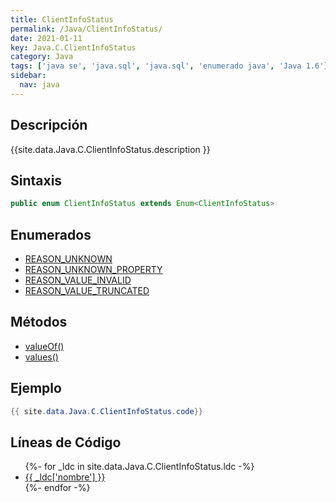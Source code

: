 ```yaml
---
title: ClientInfoStatus
permalink: /Java/ClientInfoStatus/
date: 2021-01-11
key: Java.C.ClientInfoStatus
category: Java
tags: ['java se', 'java.sql', 'java.sql', 'enumerado java', 'Java 1.6']
sidebar: 
  nav: java
---
```


## Descripción
{{site.data.Java.C.ClientInfoStatus.description }}

## Sintaxis
~~~java
public enum ClientInfoStatus extends Enum<ClientInfoStatus>
~~~

## Enumerados
* [REASON_UNKNOWN](/Java/ClientInfoStatus/REASON_UNKNOWN)
* [REASON_UNKNOWN_PROPERTY](/Java/ClientInfoStatus/REASON_UNKNOWN_PROPERTY)
* [REASON_VALUE_INVALID](/Java/ClientInfoStatus/REASON_VALUE_INVALID)
* [REASON_VALUE_TRUNCATED](/Java/ClientInfoStatus/REASON_VALUE_TRUNCATED)

## Métodos
* [valueOf()](/Java/ClientInfoStatus/valueOf)
* [values()](/Java/ClientInfoStatus/values)

## Ejemplo
~~~java
{{ site.data.Java.C.ClientInfoStatus.code}}
~~~

## Líneas de Código
<ul>
{%- for _ldc in site.data.Java.C.ClientInfoStatus.ldc -%}
   <li>
       <a href="{{_ldc['url'] }}">{{ _ldc['nombre'] }}</a>
   </li>
{%- endfor -%}
</ul>
